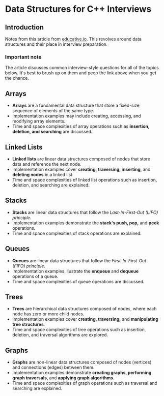 # Data Structures for C++ Interviews

## Introduction
Notes from this article from [educative.io](https://www.educative.io/blog/cpp-data-structures-interview-prep). This revolves around data structures and their place in interview preparation.
### Important note
The article discusses common interview-style questions for all of the topics below. It's best to brush up on them and peep the link above when you get the chance.

## Arrays
- **Arrays** are a fundamental data structure that store a fixed-size sequence of elements of the same type.
- Implementation examples may include creating, accessing, and modifying array elements.
- Time and space complexities of array operations such as **insertion, deletion, and searching** are discussed.

## Linked Lists
- **Linked lists** are linear data structures composed of nodes that store data and reference the next node.
- Implementation examples cover **creating, traversing, inserting**, and **deleting nodes** in a linked list.
- Time and space complexities of linked list operations such as insertion, deletion, and searching are explained.

## Stacks
- **Stacks** are linear data structures that follow the *Last-In-First-Out (LIFO) principle.*
- Implementation examples demonstrate the **stack's push, pop,** and **peek** operations.
- Time and space complexities of stack operations are explained.

## Queues
- **Queues** are linear data structures that follow the *First-In-First-Out (FIFO) principle*.
- Implementation examples illustrate the **enqueue** and **dequeue** operations of a queue.
- Time and space complexities of queue operations are discussed.

## Trees
- **Trees** are hierarchical data structures composed of nodes, where each node has zero or more child nodes.
- Implementation examples cover **creating, traversing,** and **manipulating tree structures**.
- Time and space complexities of tree operations such as insertion, deletion, and traversal algorithms are explored.

## Graphs
- **Graphs** are non-linear data structures composed of nodes (vertices) and connections (edges) between them.
- Implementation examples demonstrate **creating graphs, performing graph traversals**, and **applying graph algorithms**.
- Time and space complexities of graph operations such as traversal and searching are explained.
